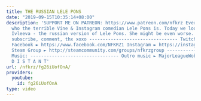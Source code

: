 ```yaml
---
title: THE RUSSIAN LELE PONS
date: "2019-09-15T10:35:14+08:00"
description: 'SUPPORT ME ON PATREON: https://www.patreon.com/nfkrz Everyone knows
  who the terrible Vine & Instagram comedian Lele Pons is. Today we look at Nastya
  Ivleeva - the russian version of Lele Pons. She might be even worse. Smash like,
  subscribe, comment, thx xoxo --------------------------------- Twitch ► http://www.twitch.tv/nfkrz
  Facebook ► https://www.facebook.com/NFKRZ1 Instagram ► https://instagram.com/roman_nfkrz/
  Steam Group ► http://steamcommunity.com/groups/nfkrzgroup ---------------------------------
  Music: --------------------------------- Outro music ► MajorLeagueWobs/Holder -
  D I S T A N T'
url: /nfkrz/fg26iUofOnA/
providers:
  youtube:
    id: fg26iUofOnA
type: video
---
```

